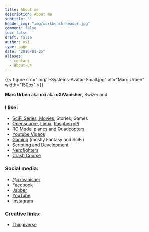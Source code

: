 ```yaml
---
title: About me
description: About me
subtitle: ""
header_img: "img/workbench-header.jpg"
comment: false
toc: false
draft: false
author: oxi
type: page
date: "2016-01-25"
aliases:
  - contact
  - about-us
---
```

{{< figure src="img/T-Systems-Avatar-Small.jpg" alt="Marc Urben" width="150px" >}}

**Marc Urben** aka **oxi** aka **oXiVanisher**, Swizerland

### I like:

* <a title="My movie collection" href="https://trakt.tv/users/oxivanisher" target="_blank" rel="noopener">SciFi Series, Movies</a>, Stories, Games
* <a href="https://wikipedia.org/wiki/Open_Source" target="_blank" rel="noopener">Opensource</a>, <a title="My favorite linux distribution" href="https://www.debian.org/" target="_blank" rel="noopener">Linux</a>, <a href="http://www.raspberrypi.org/" target="_blank" rel="noopener">RaspberryPi</a>
* <a href="https://fpvhub.ch/infos/geschichte" target="_blank" rel="noopener">RC Model planes and Quadcopters</a>
* <a href="https://www.youtube.com/oxivanisher" target="_blank" rel="noopener">Youtube Videos</a>
* <a href="https://steamcommunity.com/id/oxivanisher/" target="_blank" rel="noopener">Gaming</a> (mostly Fantasy and SciFi)
* <a href="https://github.com/oxivanisher" target="_blank" rel="noopener">Scripting and Development</a>
* <a href="https://nerdfighteria.com" target="_blank" rel="noopener">Nerdfighters</a>
* <a href="https://www.youtube.com/user/crashcourse" target="_blank" rel="noopener">Crash Course</a>

### Social media:

* <a href="https://twitter.com/oxivanisher" target="_blank" rel="noopener">@oxivanisher</a>
* <a href="https://www.facebook.com/oxivanisher" target="_blank" rel="noopener">Facebook</a>
* <a href="xmpp:oxi@oxi.ch" target="_blank" rel="noopener">Jabber</a>
* <a href="https://www.youtube.com/user/oxivanisher/" target="_blank" rel="noopener">YouTube</a>
* <a href="http://instagram.com/oxivanisher/" target="_blank" rel="noopener">Instagram</a>

### Creative links:

* <a href="http://www.thingiverse.com/oxivanisher/designs" target="_blank" rel="noopener">Thingiverse</a>
